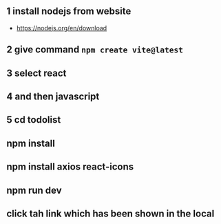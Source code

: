 ## 1 install nodejs from website
- https://nodejs.org/en/download
## 2 give command `npm create vite@latest`
## 3 select react
 ## 4 and then javascript
 ## 5 cd todolist
 ## npm install
 ## npm install axios react-icons
 ## npm run dev
 ## click tah link which has been shown in the local
 